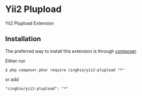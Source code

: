 # Yii2 Plupload
Yii2 Plupload Extension

Installation
-----------------

The preferred way to install this extension is through [composer](http://getcomposer.org/download/).

Either run

```
$ php composer.phar require cinghie/yii2-plupload "*"
```

or add

```
"cinghie/yii2-plupload": "*"
```

